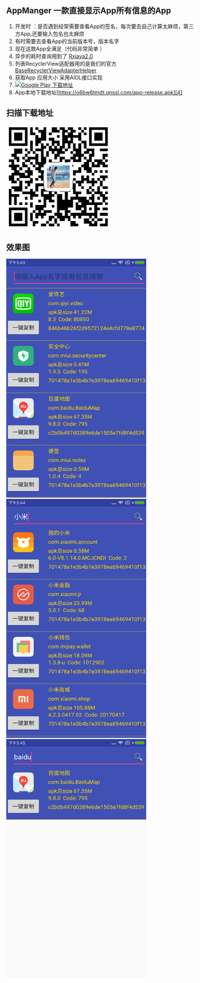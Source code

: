 ## AppManger 一款直接显示App所有信息的App
1. 开发时 ：是否遇到经常需要查看App的签名，每次要去自己计算太麻烦，第三方App,还要输入包名也太麻烦
2. 有时需要去查看App的当前版本号，版本名字
3. 现在这款App全满足（代码非常简单 ）
4. 异步的耗时查询用到了 [Rxjava2.0 ][1]
5. 列表RecyclerView适配器用的是我们的官方  [BaseRecyclerViewAdapterHelper][2]
6. 获取App 应用大小 采用AIDL接口实现
7.  [![Google Play 下载地址](http://developer.android.com/images/brand/en_app_rgb_wo_60.png "Download Memento Calendar from the Play Store")](https://play.google.com/store/apps/details?id=com.allen.appmanager)
8. App本地下载地址[https://o6bw6tmdt.qnssl.com/app-release.apk][4]
## 扫描下载地址
 ![扫码地址下载](./image/1493776335.png)
## 效果图
<img width="375" height="640" src="./image/device-2017-04-28-154356.png"/>
<img width="375" height="640" src="./image/device-2017-04-28-154433.png"/>
<img width="375" height="640" src="./image/device-2017-04-28-154500.png"/>

 

  [1]: https://github.com/ReactiveX/RxJava
  [2]: https://github.com/CymChad/BaseRecyclerViewAdapterHelper
  [3]: https://play.google.com/store/apps/details?id=com.allen.appmanager
  [4]: https://o6bw6tmdt.qnssl.com/app-release.apk
